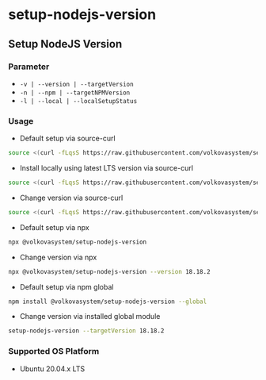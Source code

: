 #	setup-nodejs-version

##	Setup NodeJS Version

### Parameter
* `-v | --version | --targetVersion`
* `-n | --npm | --targetNPMVersion`
* `-l | --local | --localSetupStatus`

###	Usage

* Default setup via source-curl
```bash
source <(curl -fLqsS https://raw.githubusercontent.com/volkovasystem/setup-nodejs-version/main/setup-nodejs-version.sh?$RANDOM)
```

* Install locally using latest LTS version via source-curl
```bash
source <(curl -fLqsS https://raw.githubusercontent.com/volkovasystem/setup-nodejs-version/main/setup-nodejs-version.sh?$RANDOM) --local true
```

* Change version via source-curl
```bash
source <(curl -fLqsS https://raw.githubusercontent.com/volkovasystem/setup-nodejs-version/main/setup-nodejs-version.sh?$RANDOM) -v 18.18.2
```

* Default setup via npx
```bash
npx @volkovasystem/setup-nodejs-version
```

* Change version via npx
```bash
npx @volkovasystem/setup-nodejs-version --version 18.18.2
```

* Default setup via npm global
```bash
npm install @volkovasystem/setup-nodejs-version --global
```

* Change version via installed global module
```bash
setup-nodejs-version --targetVersion 18.18.2
```

###	Supported OS Platform

* Ubuntu 20.04.x LTS
